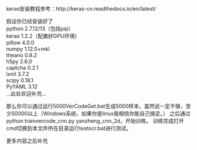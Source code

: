 <p>keras安装教程参考：http://keras-cn.readthedocs.io/en/latest/</p>
<p>假设你已经安装好了<br>
python 2.7.12/13（包括pip）<br>
keras 1.2.2（配置好GPU环境）<br>
pillow 4.0.0<br>
numpy 1.12.0+mkl<br>
theano 0.8.2<br>
h5py 2.6.0<br>
captcha 0.2.1<br>
lxml 3.7.2<br>
scipy 0.18.1<br>
PyYAML 3.12<br>
...此处欢迎补充...</p>

<p>那么你可以通过运行5000VerCodeGet.bat生成5000样本，虽然说一定不够，至少50000以上（Windows系统，如果你是linux我相信你能自己搞定。）
之后通过python trainvercode_cnn.py yanzheng_cnn_2d，开始训练。
训练完成打开cmd切换到本文件所在目录运行testocr.bat进行测试。</p>

<p>更多内容之后补充</p>

